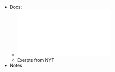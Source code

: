 - Docs:
	- ![Full Report - Low Quality Photocopy](../assets/Buzzfeed-Complete-Copy-WSJ-Content-Audit_1655395429612_0.pdf)
	- Exerpts from NYT
- Notes